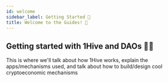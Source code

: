 ```yaml
---
id: welcome
sidebar_label: Getting Started 🐝
title: Welcome to the Guides! 🎉
---
```


## Getting started with 1Hive and DAOs 🐝🦅

This is where we'll talk about how 1Hive works, explain the apps/mechanisms used, and talk about how to build/design cool cryptoeconomic mechanisms
